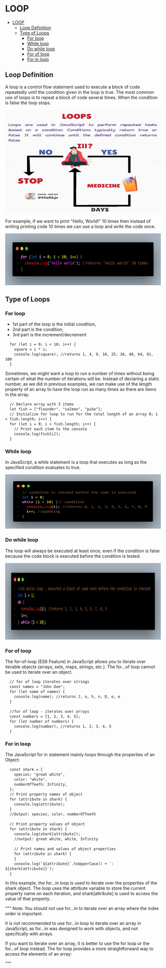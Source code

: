 # LOOP

- [LOOP](#loop)
  - [Loop Definition](#loop-definition)
  - [Type of Loops](#type-of-loops)
    - [For loop](#for-loop)
    - [While loop](#while-loop)
    - [Do while loop](#do-while-loop)
    - [For of loop](#for-of-loop)
    - [For in loop](#for-in-loop)

## Loop Definition

A loop is a control flow statement used to execute a block of code repeatedly until the condition given in the loop is true. The most common use of loops is to repeat a block of code several times. When the condition is false the loop stops.

![Alt text](images/00-loop.png)

For example, if we want to print "Hello, World!" 10 times then instead of writing printing code 10 times we can use a loop and write the code once.

![Alt text](images/01-loop.png)

## Type of Loops

### For loop

- 1st part of the loop is the initial condition,
- 2nd part is the condition,
- 3rd part is the increment/decrement

```
  for (let i = 0; i < 10; i++) {
    square = i * i;
    console.log(square); //returns 1, 4, 9, 16, 25, 36, 49, 64, 81, 100
  }
```

Sometimes, we might want a loop to run a number of times without being certain of what the number of iterations will be. Instead of declaring a static number, as we did in previous examples, we can make use of the length property of an array to have the loop run as many times as there are items in the array.

```
  // Declare array with 3 items
  let fish = ["flounder", "salmon", "pike"];
  // Initialize for loop to run for the total length of an array 0; i < fish.length; i++) {
  for (let i = 0; i < fish.length; i++) {
    // Print each item to the console
    console.log(fish[i]);
  }

```

### While loop

In JavaScript, a while statement is a loop that executes as long as the specified condition evaluates to true.

![Alt text](images/04-while-loop.png)

### Do while loop

The loop will always be executed at least once, even if the condition is false because the code block is executed before the condition is tested.

![Alt text](images/05-do-while-loop.png)

### For of loop

The for-of-loop (ES6 Feature) in JavaScript allows you to iterate over iterable objects (arrays, sets, maps, strings, etc.). The for...of loop cannot be used to iterate over an object.

```
  // for of loop iterates over strings
  const names = "John Doe";
  for (let name of names) {
    console.log(name); //returns J, o, h, n, D, o, e
  }

  //for of loop - iterates over arrays
  const numbers = [1, 2, 3, 4, 5];
  for (let number of numbers) {
    console.log(number); //returns 1, 2, 3, 4, 5
  }

```

### For in loop

The JavaScript for in statement mainly loops through the properties of an Object:

```
  const shark = {
    species: "great white",
    color: "white",
    numberOfTeeth: Infinity,
  };
  // Print property names of object
  for (attribute in shark) {
    console.log(attribute);
  }
  //Output: species, color, numberOfTeeth

  // Print property values of object
  for (attribute in shark) {
    console.log(shark[attribute]);
    //output: great white, white, Infinity

    // Print names and values of object properties
    for (attribute in shark) {
    }
    console.log(`${attribute}`.toUpperCase() + `: ${shark[attribute]}`);
  }

```

In this example, the for...in loop is used to iterate over the properties of the shark object. The loop uses the attribute variable to store the current property name on each iteration, and shark[attribute] is used to access the value of that property.

"""
Note: You should not use for...in to iterate over an array where the index order is important.

It is not recommended to use for...in loop to iterate over an array in JavaScript, as for...in was designed to work with objects, and not specifically with arrays.

If you want to iterate over an array, it is better to use the for loop or the for...of loop instead. The for loop provides a more straightforward way to access the elements of an array:

"""
